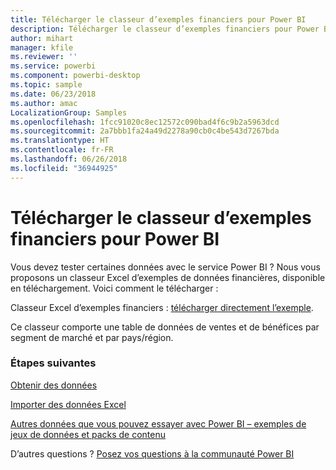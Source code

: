 ```yaml
---
title: Télécharger le classeur d’exemples financiers pour Power BI
description: Télécharger le classeur d’exemples financiers pour Power BI
author: mihart
manager: kfile
ms.reviewer: ''
ms.service: powerbi
ms.component: powerbi-desktop
ms.topic: sample
ms.date: 06/23/2018
ms.author: amac
LocalizationGroup: Samples
ms.openlocfilehash: 1fcc91020c8ec12572c090bad4f6c9b2a5963dcd
ms.sourcegitcommit: 2a7bbb1fa24a49d2278a90cb0c4be543d7267bda
ms.translationtype: HT
ms.contentlocale: fr-FR
ms.lasthandoff: 06/26/2018
ms.locfileid: "36944925"
---
```

# <a name="download-the-financial-sample-workbook-for-power-bi"></a>Télécharger le classeur d’exemples financiers pour Power BI
Vous devez tester certaines données avec le service Power BI ? Nous vous proposons un classeur Excel d’exemples de données financières, disponible en téléchargement.  Voici comment le télécharger :

Classeur Excel d’exemples financiers : [télécharger directement l’exemple](http://go.microsoft.com/fwlink/?LinkID=521962).

Ce classeur comporte une table de données de ventes et de bénéfices par segment de marché et par pays/région.

### <a name="next-steps"></a>Étapes suivantes
[Obtenir des données](service-get-data.md)

[Importer des données Excel](service-excel-workbook-files.md)

[Autres données que vous pouvez essayer avec Power BI – exemples de jeux de données et packs de contenu](sample-datasets.md)

D’autres questions ? [Posez vos questions à la communauté Power BI](http://community.powerbi.com/)

